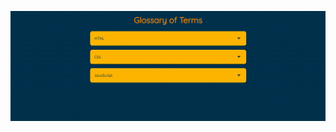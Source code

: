 [![](https://github.com/schambig/javascript_workout/blob/master/interactive_cards_project/banner/interactive_cards.gif)](https://github.com/schambig)
